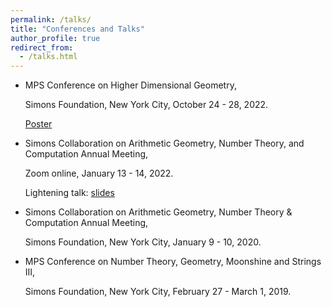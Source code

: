 ```yaml
---
permalink: /talks/
title: "Conferences and Talks"
author_profile: true
redirect_from:
  - /talks.html
---
```

  * MPS Conference on Higher Dimensional Geometry,
   
    Simons Foundation, New York City, October 24 - 28, 2022.
    
    [Poster](https://kaiqi-yang1994.github.io/files/SimonshigherDimGeo2022/Equivariant_birational_geometry_of_linear_action.pdf)
  * Simons Collaboration on Arithmetic Geometry, Number Theory, and Computation Annual Meeting,

    Zoom online, January 13 - 14, 2022.
    
    Lightening talk: [slides](https://kaiqi-yang1994.github.io/files/SimonsAnnualMeeting2022/Simons_2022_presentation_Equivariant_Burnside_groups.pdf)
  * Simons Collaboration on Arithmetic Geometry, Number Theory & Computation Annual Meeting,

    Simons Foundation, New York City, January 9 - 10, 2020.
  * MPS Conference on Number Theory, Geometry, Moonshine and Strings III,
  
    Simons Foundation, New York City, February 27 - March 1, 2019.


